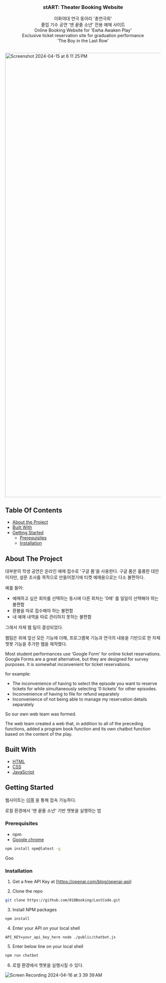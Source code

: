 <br/>
<p align="center">
  <h3 align="center">stART: Theater Booking Website</h3>

  <p align="center">
    이화여대 연극 동아리 '총연극회' <br>졸업 기수 공연 '맨 끝줄 소년' 전용 예매 사이트 <br>
Online Booking Website for 'Ewha Awaken Play'<br>Exclusive ticket reservation site for graduation performance <br>‘The Boy in the Last Row’ 
    <br/>
    <br/>
  </p>
</p>

<img width="1440" alt="Screenshot 2024-04-15 at 6 11 25 PM" src="https://github.com/010Booking/LastCode/assets/144606981/00e5c35b-becd-4dbc-ae1c-a8ddcda4c0f2">


## Table Of Contents

* [About the Project](#about-the-project)
* [Built With](#built-with)
* [Getting Started](#getting-started)
  * [Prerequisites](#prerequisites)
  * [Installation](#installation)


## About The Project

대부분의 학생 공연은 온라인 예매 접수로 '구글 폼'을 사용한다.
구글 폼은 훌륭한 대안이지만, 설문 조사를 목적으로 만들어졌기에
티켓 예매용으로는 다소 불편하다.

예를 들어:
- 예매하고 싶은 회차를 선택하는 동시에 다른 회차는 '0매' 를 일일이 선택해야 하는 불편함
- 환불을 따로 접수해야 하는 불편함 
- 내 예매 내역을 따로 관리하지 못하는 불편함 

그래서 자체 웹 팀이 결성되었다.

웹팀은 위에 앞선 모든 기능에 더해, 프로그램북 기능과 연극의 내용을 기반으로 한 자체 챗봇 기능을 추가한 웹을 제작했다.

Most student performances use ‘Google Form’ for online ticket reservations.
Google Forms are a great alternative, but they are designed for survey purposes.
It is somewhat inconvenient for ticket reservations.

for example:
- The inconvenience of having to select the episode you want to reserve tickets for while simultaneously selecting ‘0 tickets’ for other episodes.
- Inconvenience of having to file for refund separately
- Inconvenience of not being able to manage my reservation details separately

So our own web team was formed.

The web team created a web that, in addition to all of the preceding functions, added a program book function and its own chatbot function based on the content of the play.


## Built With



* [HTML](https://developer.mozilla.org/en-US/docs/Web/HTML)
* [CSS](https://developer.mozilla.org/en-US/docs/Web/CSS)
* [JavaScript](https://developer.mozilla.org/en-US/docs/Web/JavaScript)


## Getting Started

웹사이트는 [이쪽](https://start-ba2c0.web.app) 을 통해 접속 가능하다.

로컬 환경에서 '맨 끝줄 소년' 기반 챗봇을 실행하는 법 

### Prerequisites

* npm
* [Google chrome](https://www.google.com/chrome/)

```sh
npm install npm@latest -g
```

Goo

### Installation

1. Get a free API Key at [https://openai.com/blog/openai-api)

2. Clone the repo

```sh
git clone https://github.com/010Booking/LastCode.git
```

3. Install NPM packages

```sh
npm install
```

4. Enter your API on your local shell

```
API_KEY=your_api_key_here node ./public/chatbot.js

```

5. Enter below line on your local shell
```
npm run chatbot
```

6. 로컬 환경에서 챗봇을 실행시킬 수 있다.

![Screen Recording 2024-04-16 at 3 39 39 AM](https://github.com/010Booking/LastCode/assets/144606981/9e6bb4a7-befa-49c5-ab45-448d16d2dfec)



